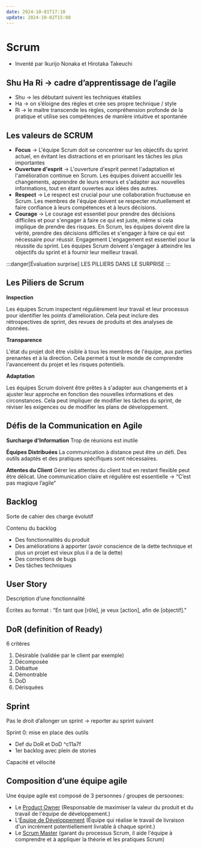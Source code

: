 ```yaml
---
date: 2024-10-01T17:10
update: 2024-10-02T15:08
---
```

# Scrum

- Inventé par Ikurijo Nonaka et Hirotaka Takeuchi

## Shu Ha Ri → cadre d’apprentissage de l’agile

- Shu → les débutant suivent les techniques établies
- Ha → on s’éloigne des règles et crée ses propre technique / style
- Ri → le maitre transcende les règles, compréhension profonde de la pratique et utilise ses compétences de manière intuitive et spontanée

## Les valeurs de SCRUM

- **Focus** → L'équipe Scrum doit se concentrer sur les objectifs du sprint actuel, en évitant les distractions et en priorisant les tâches les plus importantes
- **Ouverture d'esprit** → L'ouverture d'esprit permet l'adaptation et l'amélioration continue en Scrum. Les équipes doivent accueillir les changements, apprendre de leurs erreurs et s'adapter aux nouvelles informations, tout en étant ouvertes aux idées des autres. 
- **Respect** → Le respect est crucial pour une collaboration fructueuse en Scrum. Les membres de l'équipe doivent se respecter mutuellement et faire confiance à leurs compétences et à leurs décisions.
- **Courage** → Le courage est essentiel pour prendre des décisions difficiles et pour s'engager à faire ce qui est juste, même si cela implique de prendre des risques. En Scrum, les équipes doivent dire la vérité, prendre des décisions difficiles et s'engager à faire ce qui est nécessaire pour réussir. Engagement L'engagement est essentiel pour la réussite du sprint. Les équipes Scrum doivent s'engager à atteindre les objectifs du sprint et à fournir leur meilleur travail.


:::danger[Évaluation surprise]
LES PILLIERS DANS LE SURPRISE
:::

## Les Piliers de Scrum

**Inspection**

Les équipes Scrum inspectent régulièrement leur travail et leur processus pour identifier les points d'amélioration. Cela peut inclure des rétrospectives de sprint, des revues de produits et des analyses de données.

**Transparence**

L'état du projet doit être visible à tous les membres de l'équipe, aux parties prenantes et à la direction. Cela permet à tout le monde de comprendre l'avancement du projet et les risques potentiels.

**Adaptation**

Les équipes Scrum doivent être prêtes à s'adapter aux changements et à ajuster leur approche en fonction des nouvelles informations et des circonstances. Cela peut impliquer de modifier les tâches du sprint, de réviser les exigences ou de modifier les plans de développement.


## Défis de la Communication en Agile

**Surcharge d'Information**
Trop de réunions est inutile

**Équipes Distribuées**
La communication à distance peut être un défi. Des outils adaptés et des pratiques spécifiques sont nécessaires.

**Attentes du Client**
Gérer les attentes du client tout en restant flexible peut être délicat. Une communication claire et régulière est essentielle → “C’est pas magique l’agile“


## Backlog

Sorte de cahier des charge évolutif

Contenu du backlog

- Des fonctionnalités du produit
- Des améliorations à apporter (avoir conscience de la dette technique et plus un projet est vieux plus il a de la dette)
- Des corrections de bugs
- Des tâches techniques

## User Story

Description d’une fonctionnalité

Écrites au format : “En tant que \[rôle], je veux \[action], afin de \[objectif]."



## DoR (definition of Ready)

6 critères

1. Désirable (validée par le client par exemple)
3. Décomposée
4. Débattue
5. Démontrable
6. DoD
7. Dérisquées

## Sprint

Pas le droit d’allonger un sprint → reporter au sprint suivant

Sprint 0: mise en place des outils
- Def du DoR et DoD ^c11a7f
- 1er backlog avec plein de stories 

Capacité et vélocité


## Composition d’une équipe agile

Une équipe agile est composé de 3 personnes / groupes de persoones:

- Le [Product Owner](./Product%20Owner.md) (Responsable de maximiser la valeur du produit et du travail de l'équipe de développement.)
- L’[Équipe de Développement](./Équipe%20de%20Développement.md) (Équipe qui réalise le travail de livraison d'un incrément potentiellement livrable à chaque sprint.)
- Le [Scrum Master](./Scrum%20Master.md) (garant du processus Scrum, il aide l'équipe à comprendre et à appliquer la théorie et les pratiques Scrum)